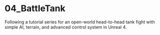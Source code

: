 # 04_BattleTank
Following a tutorial series for an open-world head-to-head tank fight with simple AI, terrain, and advanced control system in Unreal 4.
